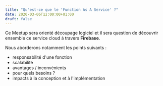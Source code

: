 ```yaml
---
title: "Qu'est-ce que le 'Function As A Service' ?"
date: 2020-03-06T12:00:00+01:00
draft: false 
---
```


Ce Meetup sera orienté découpage logiciel et il sera question de découvrir ensemble ce service cloud à travers **Firebase**.

Nous aborderons notamment les points suivants :
* responsabilité d'une fonction
* scalabilité
* avantages / inconvénients
* pour quels besoins ?
* impacts à la conception et à l'implémentation
